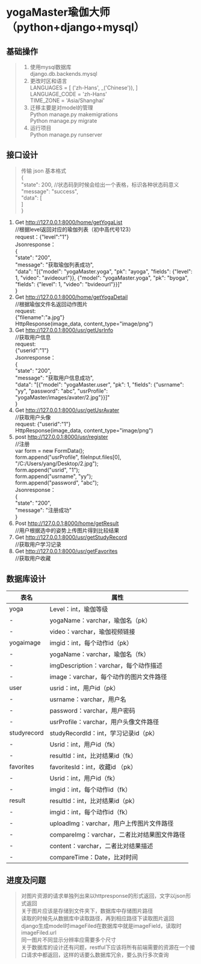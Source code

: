 # yogaMaster瑜伽大师（python+django+mysql）

## 基础操作

>1. 使用mysql数据库  
django.db.backends.mysql
>2. 更改时区和语言  
LANGUAGES = [
    ('zh-Hans', _('Chinese')),
]  
LANGUAGE_CODE = 'zh-Hans'  
TIME_ZONE = 'Asia/Shanghai'  
>3. 迁移主要是对model的管理  
Python manage.py makemigrations  
Python manage.py migrate  
>4. 运行项目  
Python manage.py  runserver

## 接口设计

>传输 json 基本格式  
{   
"state": 200, //状态码到时候会给出一个表格，标识各种状态码意义  
"message": "success",   
"data": [  
]   
}


1. Get    http://127.0.0.1:8000/home/getYogaList                
//根据level返回对应的瑜伽列表（初中高代号123）  
request：{"level":"1"}  
Jsonresponse：  
{  
    "state": "200",  
    "message": "获取瑜伽列表成功",  
    "data": "[{\"model\": \"yogaMaster.yoga\", \"pk\": \"ayoga\", \"fields\": {\"level\": 1, \"video\": \"avideourl\"}}, {\"model\": \"yogaMaster.yoga\", \"pk\": \"byoga\", \"fields\": {\"level\": 1, \"video\": \"bvideourl\"}}]"  
}  
2. Get     http://127.0.0.1:8000/home/getYogaDetail          
//根据瑜伽文件名返回动作图片  
request:   
{"filename":"a.jpg"}  
HttpResponse(image_data, content_type="image/png")  
3. Get    http://127.0.0.1:8000/usr/getUsrInfo  
//获取用户信息  
request:   
{"userid":"1"}  
Jsonresponse：  
{  
    "state": "200",  
    "message": "获取用户信息成功",  
    "data": "[{\"model\": \"yogaMaster.user\", \"pk\": 1, \"fields\": {\"usrname\": \"yy\", \"password\": \"abc\", \"usrProfile\": \"yogaMaster/images/avater/2.jpg\"}}]"  
}
4. Get    http://127.0.0.1:8000/usr/getUsrAvater  
//获取用户头像  
request: {"userid":"1"}  
HttpResponse(image_data, content_type="image/png")  
5. post    http://127.0.0.1:8000/usr/register  
//注册  
var form = new FormData();  
form.append("usrProfile", fileInput.files[0], "/C:/Users/yang/Desktop/2.jpg");  
form.append("usrid", "1");  
form.append("usrname", "yy");  
form.append("password", "abc");  
Jsonresponse：  
{  
    "state": "200",  
    "message": "注册成功"  
}
6. Post    http://127.0.0.1:8000/home/getResult  
//用户根据选中的姿势上传图片得到比较结果
7. Get    http://127.0.0.1:8000/usr/getStudyRecord  
//获取用户学习记录  
8. Get    http://127.0.0.1:8000/usr/getFavorites  
//获取用户收藏

## 数据库设计

表名|属性
-|-
yoga|Level：int，瑜伽等级
-|yogaName：varchar，瑜伽名（pk）
-|video：varchar，瑜伽视频链接
yogaimage|imgid：int，每个动作id（pk）
-|yogaName：varchar，瑜伽名（fk）
-|imgDescription：varchar，每个动作描述
-|image：varchar，每个动作的图片文件路径
user|usrid：int，用户id（pk）
-|usrname：varchar，用户名
-|password：varchar，用户密码
-|usrProfile：varchar，用户头像文件路径
studyrecord|studyRecordId：int，学习记录id（pk）
-|Usrid：int，用户id（fk）
-|resultId：int，比对结果id（fk）
favorites|favoritesId：int，收藏id （pk）
-|Usrid：int，用户id（fk）
-|imgid：int，每个动作id（fk）
result|resultId：int，比对结果id（pk）
-|imgid：int，每个动作id（fk）
-|uploadImg：varchar，用户上传图片文件路径
-|compareImg：varchar，二者比对结果图文件路径
-|content：varchar，二者比对结果描述
-|compareTime：Date，比对时间


## 进度及问题

>对图片资源的请求单独列出来以httpresponse的形式返回，文字以json形式返回  
关于图片应该是存储到文件夹下，数据库中存储图片路径  
读取的时候先从数据库中读取路径，再到相应路径下读取图片返回  
django生成model时imageFiled在数据库中就是imageField，读取时imageFiled.url  
同一图片不同显示分辨率应需要多个尺寸  
关于数据库的设计还有问题，restful下应该将所有前端需要的资源在一个接口请求中都返回，这样的话要么数据库冗余，要么执行多次查询
